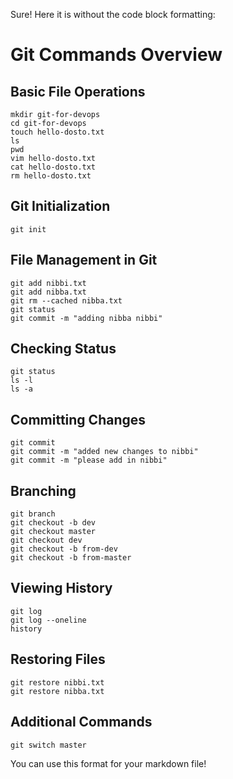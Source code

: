 Sure! Here it is without the code block formatting:

# Git Commands Overview

## Basic File Operations
```
mkdir git-for-devops
cd git-for-devops
touch hello-dosto.txt
ls
pwd
vim hello-dosto.txt
cat hello-dosto.txt
rm hello-dosto.txt
```

## Git Initialization
```
git init
```

## File Management in Git
```
git add nibbi.txt
git add nibba.txt
git rm --cached nibba.txt
git status
git commit -m "adding nibba nibbi"
```

## Checking Status
```
git status
ls -l
ls -a
```

## Committing Changes
```
git commit
git commit -m "added new changes to nibbi"
git commit -m "please add in nibbi"
```

## Branching
```
git branch
git checkout -b dev
git checkout master
git checkout dev
git checkout -b from-dev
git checkout -b from-master
```

## Viewing History
```
git log
git log --oneline
history
```

## Restoring Files
```
git restore nibbi.txt
git restore nibba.txt
```

## Additional Commands
```
git switch master
```

You can use this format for your markdown file!
